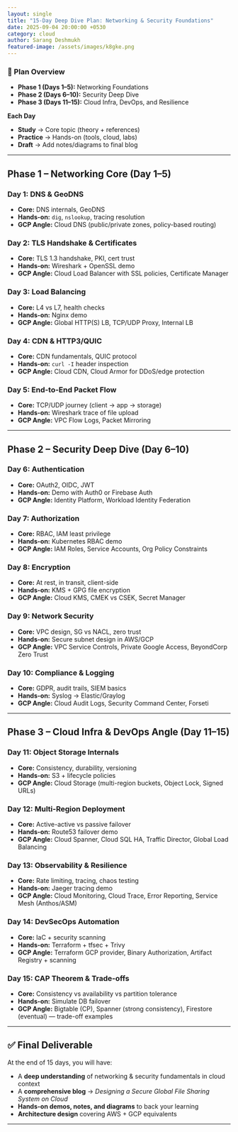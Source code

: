 ```yaml
---
layout: single
title: "15-Day Deep Dive Plan: Networking & Security Foundations"
date: 2025-09-04 20:00:00 +0530
category: cloud
author: Sarang Deshmukh
featured-image: /assets/images/k8gke.png
---
```


### 📅 Plan Overview
- **Phase 1 (Days 1–5):** Networking Foundations  
- **Phase 2 (Days 6–10):** Security Deep Dive  
- **Phase 3 (Days 11–15):** Cloud Infra, DevOps, and Resilience  

**Each Day**  
- **Study** → Core topic (theory + references)  
- **Practice** → Hands-on (tools, cloud, labs)  
- **Draft** → Add notes/diagrams to final blog  

---

## Phase 1 – Networking Core (Day 1–5)

### Day 1: DNS & GeoDNS
- **Core:** DNS internals, GeoDNS  
- **Hands-on:** `dig`, `nslookup`, tracing resolution  
- **GCP Angle:** Cloud DNS (public/private zones, policy-based routing)  

### Day 2: TLS Handshake & Certificates
- **Core:** TLS 1.3 handshake, PKI, cert trust  
- **Hands-on:** Wireshark + OpenSSL demo  
- **GCP Angle:** Cloud Load Balancer with SSL policies, Certificate Manager  

### Day 3: Load Balancing
- **Core:** L4 vs L7, health checks  
- **Hands-on:** Nginx demo  
- **GCP Angle:** Global HTTP(S) LB, TCP/UDP Proxy, Internal LB  

### Day 4: CDN & HTTP3/QUIC
- **Core:** CDN fundamentals, QUIC protocol  
- **Hands-on:** `curl -I` header inspection  
- **GCP Angle:** Cloud CDN, Cloud Armor for DDoS/edge protection  

### Day 5: End-to-End Packet Flow
- **Core:** TCP/UDP journey (client → app → storage)  
- **Hands-on:** Wireshark trace of file upload  
- **GCP Angle:** VPC Flow Logs, Packet Mirroring  

---

## Phase 2 – Security Deep Dive (Day 6–10)

### Day 6: Authentication
- **Core:** OAuth2, OIDC, JWT  
- **Hands-on:** Demo with Auth0 or Firebase Auth  
- **GCP Angle:** Identity Platform, Workload Identity Federation  

### Day 7: Authorization
- **Core:** RBAC, IAM least privilege  
- **Hands-on:** Kubernetes RBAC demo  
- **GCP Angle:** IAM Roles, Service Accounts, Org Policy Constraints  

### Day 8: Encryption
- **Core:** At rest, in transit, client-side  
- **Hands-on:** KMS + GPG file encryption  
- **GCP Angle:** Cloud KMS, CMEK vs CSEK, Secret Manager  

### Day 9: Network Security
- **Core:** VPC design, SG vs NACL, zero trust  
- **Hands-on:** Secure subnet design in AWS/GCP  
- **GCP Angle:** VPC Service Controls, Private Google Access, BeyondCorp Zero Trust  

### Day 10: Compliance & Logging
- **Core:** GDPR, audit trails, SIEM basics  
- **Hands-on:** Syslog → Elastic/Graylog  
- **GCP Angle:** Cloud Audit Logs, Security Command Center, Forseti  

---

## Phase 3 – Cloud Infra & DevOps Angle (Day 11–15)

### Day 11: Object Storage Internals
- **Core:** Consistency, durability, versioning  
- **Hands-on:** S3 + lifecycle policies  
- **GCP Angle:** Cloud Storage (multi-region buckets, Object Lock, Signed URLs)  

### Day 12: Multi-Region Deployment
- **Core:** Active-active vs passive failover  
- **Hands-on:** Route53 failover demo  
- **GCP Angle:** Cloud Spanner, Cloud SQL HA, Traffic Director, Global Load Balancing  

### Day 13: Observability & Resilience
- **Core:** Rate limiting, tracing, chaos testing  
- **Hands-on:** Jaeger tracing demo  
- **GCP Angle:** Cloud Monitoring, Cloud Trace, Error Reporting, Service Mesh (Anthos/ASM)  

### Day 14: DevSecOps Automation
- **Core:** IaC + security scanning  
- **Hands-on:** Terraform + tfsec + Trivy  
- **GCP Angle:** Terraform GCP provider, Binary Authorization, Artifact Registry + scanning  

### Day 15: CAP Theorem & Trade-offs
- **Core:** Consistency vs availability vs partition tolerance  
- **Hands-on:** Simulate DB failover  
- **GCP Angle:** Bigtable (CP), Spanner (strong consistency), Firestore (eventual) — trade-off examples  

---

## ✅ Final Deliverable
At the end of 15 days, you will have:  
- A **deep understanding** of networking & security fundamentals in cloud context  
- A **comprehensive blog** → *Designing a Secure Global File Sharing System on Cloud*  
- **Hands-on demos, notes, and diagrams** to back your learning  
- **Architecture design** covering AWS + GCP equivalents  

---
